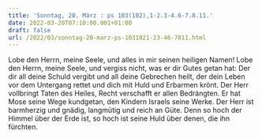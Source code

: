 ```yaml
---
title: 'Sonntag, 20. März : ps 103(102),1-2.3-4.6-7.8.11.'
date: 2022-03-20T07:10:00.001+01:00
draft: false
url: /2022/03/sonntag-20-marz-ps-1031021-23-46-7811.html
---
```


Lobe den Herrn, meine Seele, und alles in mir seinen heiligen Namen! Lobe den Herrn, meine Seele, und vergiss nicht, was er dir Gutes getan hat: Der dir all deine Schuld vergibt und all deine Gebrechen heilt, der dein Leben vor dem Untergang rettet und dich mit Huld und Erbarmen krönt. Der Herr vollbringt Taten des Heiles, Recht verschafft er allen Bedrängten. Er hat Mose seine Wege kundgetan, den Kindern Israels seine Werke. Der Herr ist barmherzig und gnädig, langmütig und reich an Güte. Denn so hoch der Himmel über der Erde ist, so hoch ist seine Huld über denen, die ihn fürchten.